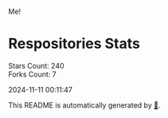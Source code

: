 Me!

# Respositories Stats
Stars Count: 240  
Forks Count: 7

2024-11-11 00:11:47  

This README is automatically generated by [🐰](https://github.com/rnitta/rnitta).
